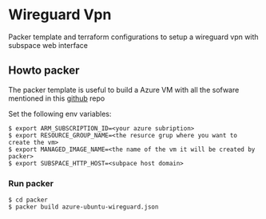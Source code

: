 # Wireguard Vpn
Packer template and terraform configurations to setup a wireguard vpn with subspace web interface

## Howto packer

The packer template is useful to build a Azure VM with all the sofware mentioned in this [github](https://github.com/subspacecommunity/subspace) repo

Set the following env variables:

```
$ export ARM_SUBSCRIPTION_ID=<your azure subription>
$ export RESOURCE_GROUP_NAME=<the resurce grup where you want to create the vm>
$ export MANAGED_IMAGE_NAME=<the name of the vm it will be created by packer>
$ export SUBSPACE_HTTP_HOST=<subpace host domain>
```

### Run packer

```
$ cd packer
$ packer build azure-ubuntu-wireguard.json
```
